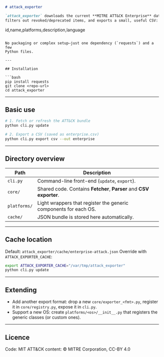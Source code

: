 ```markdown
# attack_exporter

`attack_exporter` downloads the current **MITRE ATT&CK Enterprise** dataset,
filters out revoked/deprecated items, and exports a small, useful CSV:

```

id,name,platforms,description,language

````

No packaging or complex setup—just one dependency (`requests`) and a few
Python files.

---

## Installation

```bash
pip install requests
git clone <repo-url>
cd attack_exporter
````

---

## Basic use

```bash
# 1. Fetch or refresh the ATT&CK bundle
python cli.py update

# 2. Export a CSV (saved as enterprise.csv)
python cli.py export csv --out enterprise
```

---

## Directory overview

| Path         | Description                                                         |
| ------------ | ------------------------------------------------------------------- |
| `cli.py`     | Command-line front-end (`update`, `export`).                        |
| `core/`      | Shared code. Contains **Fetcher**, **Parser** and **CSV exporter**. |
| `platforms/` | Light wrappers that register the generic components for each OS.    |
| `cache/`     | JSON bundle is stored here automatically.                           |

---

## Cache location

Default: `attack_exporter/cache/enterprise-attack.json`
Override with `ATTACK_EXPORTER_CACHE`:

```bash
export ATTACK_EXPORTER_CACHE="/var/tmp/attack_exporter"
python cli.py update
```

---

## Extending

* Add another export format: drop a new `core/exporter_<fmt>.py`,
  register it in `core/registry.py`, expose it in `cli.py`.
* Support a new OS: create `platforms/<os>/__init__.py` that registers the
  generic classes (or custom ones).

---

## Licence

Code: MIT
ATT\&CK content: © MITRE Corporation, CC-BY 4.0

```
```
